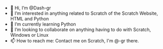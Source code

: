- 👋 Hi, I’m @Dash-gr
- 👀 I’m interested in anything related to Scratch of the Scratch Website, HTML and Python
- 🌱 I’m currently learning Python
- 💞️ I’m looking to collaborate on anything having to do with Scratch, Windows or Linux
- 📫 How to reach me: Contact me on Scratch, I'm @-gr there.


<!---
JabinVip/JabinVip is a ✨ special ✨ repository because its `README.md` (this file) appears on your GitHub profile.
You can click the Preview link to take a look at your changes.
--->
